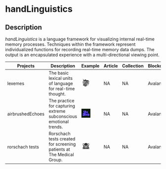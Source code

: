 # handLinguistics

## Description

*handLinguistics* is a language framework for visualizing internal real-time memory processes. Techniques within the framework represent individualized functions for recording real-time memory data dumps. The output is an encapsulated experience with a multi-directional viewing point. 

| Projects      | Description                                                  | Example  | Article | Collection | Blockchain |
| ------------ | ------------------------------------------------------------ | --- | --- | --- | --- |
| lexemes             | The basic lexical units of language for real-time thought.            |    <img height="50%" width="50%" src="https://github.com/cskonopka/syncretism-network/blob/main/assets/hl-lexemes-01.png"/>   | NA | NA | Avalanche |
| airbrushedEchoes    | The practice for capturing extreme subconscious emotional trends.            |    <img height="50%" width="50%" src="https://github.com/cskonopka/syncretism-network/blob/main/assets/hl-airbrushedechoes.png"/> | NA | NA | Avalanche |
| rorschach tests    | Rorschach tests created for screening patients at The Medical Group.            |    <img height="50%" width="50%" src="https://github.com/cskonopka/syncretism-network/blob/main/assets/hl-rorschach.webp"/> | NA | NA | Avalanche |